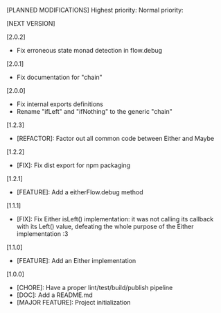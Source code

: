 [PLANNED MODIFICATIONS]
Highest priority:
Normal priority:

[NEXT VERSION]

[2.0.2]
- Fix erroneous state monad detection in flow.debug

[2.0.1]
- Fix documentation for "chain"

[2.0.0]
- Fix internal exports definitions
- Rename "ifLeft" and "ifNothing" to the generic "chain"

[1.2.3]
- [REFACTOR]: Factor out all common code between Either and Maybe

[1.2.2]
- [FIX]: Fix dist export for npm packaging

[1.2.1]
- [FEATURE]: Add a eitherFlow.debug method

[1.1.1]
- [FIX]: Fix Either isLeft() implementation: it was not calling its callback
  with its Left() value, defeating the whole purpose of the Either
  implementation :3

[1.1.0]
- [FEATURE]: Add an Either implementation

[1.0.0]
- [CHORE]: Have a proper lint/test/build/publish pipeline
- [DOC]: Add a README.md
- [MAJOR FEATURE]: Project initialization
